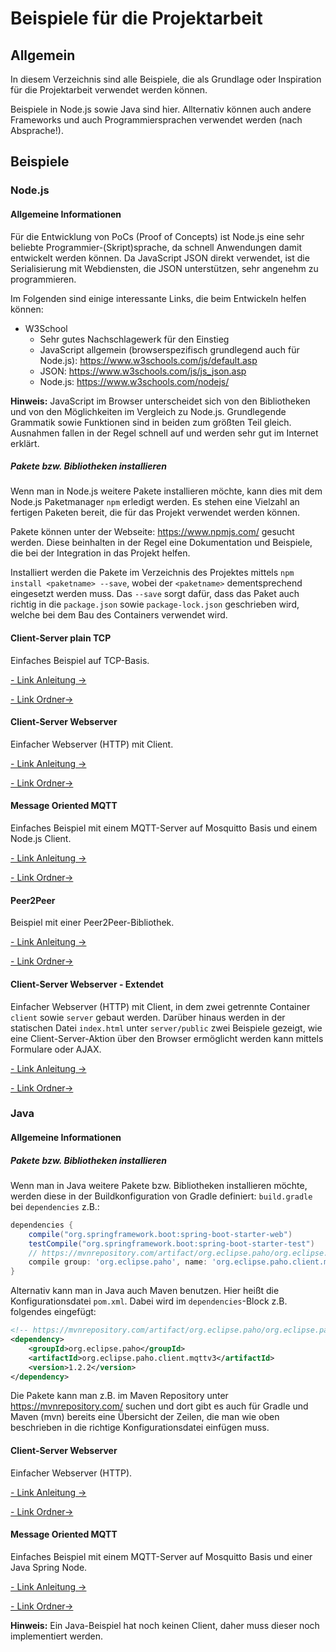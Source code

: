 # Beispiele für die Projektarbeit

## Allgemein

In diesem Verzeichnis sind alle Beispiele, die als Grundlage oder Inspiration für die Projektarbeit verwendet werden können.

Beispiele in Node.js sowie Java sind hier. Allternativ können auch andere Frameworks und auch Programmiersprachen verwendet werden (nach Absprache!).

## Beispiele

### Node.js

#### Allgemeine Informationen

Für die Entwicklung von PoCs (Proof of Concepts) ist Node.js eine sehr beliebte Programmier-(Skript)sprache, da schnell Anwendungen damit entwickelt werden können. Da JavaScript JSON direkt verwendet, ist die Serialisierung mit Webdiensten, die JSON unterstützen, sehr angenehm zu programmieren.

Im Folgenden sind einige interessante Links, die beim Entwickeln helfen können:

 * W3School
   * Sehr gutes Nachschlagewerk für den Einstieg
   * JavaScript allgemein (browserspezifisch grundlegend auch für Node.js): https://www.w3schools.com/js/default.asp
   * JSON: https://www.w3schools.com/js/js_json.asp
   * Node.js: https://www.w3schools.com/nodejs/

**Hinweis:** JavaScript im Browser unterscheidet sich von den Bibliotheken und von den Möglichkeiten im Vergleich zu Node.js. Grundlegende Grammatik sowie Funktionen sind in beiden zum größten Teil gleich. Ausnahmen fallen in der Regel schnell auf und werden sehr gut im Internet erklärt.

##### Pakete bzw. Bibliotheken installieren

Wenn man in Node.js weitere Pakete installieren möchte, kann dies mit dem Node.js Paketmanager `npm` erledigt werden. Es stehen eine Vielzahl an fertigen Paketen bereit, die für das Projekt verwendet werden können.

Pakete können unter der Webseite: https://www.npmjs.com/ gesucht werden. Diese beinhalten in der Regel eine Dokumentation und Beispiele, die bei der Integration in das Projekt helfen.

Installiert werden die Pakete im Verzeichnis des Projektes mittels `npm install <paketname> --save`, wobei der `<paketname>` dementsprechend eingesetzt werden muss. Das `--save` sorgt dafür, dass das Paket auch richtig in die `package.json` sowie `package-lock.json` geschrieben wird, welche bei dem Bau des Containers verwendet wird.

#### Client-Server plain TCP

Einfaches Beispiel auf TCP-Basis.

[- Link Anleitung ->](node-plain-tcp/README.md)

[- Link Ordner->](node-plain-tcp/)


#### Client-Server Webserver

Einfacher Webserver (HTTP) mit Client.

[- Link Anleitung ->](node-client-server/README.md)

[- Link Ordner->](node-client-server/)

#### Message Oriented MQTT

Einfaches Beispiel mit einem MQTT-Server auf Mosquitto Basis und einem Node.js Client.

[- Link Anleitung ->](node-mqtt/README.md)

[- Link Ordner->](node-mqtt/)

#### Peer2Peer

Beispiel mit einer Peer2Peer-Bibliothek.

[- Link Anleitung ->](node-p2p/README.md)

[- Link Ordner->](node-p2p/)

#### Client-Server Webserver - Extendet

Einfacher Webserver (HTTP) mit Client, in dem zwei getrennte Container `client` sowie `server` gebaut werden. Darüber hinaus werden in der statischen Datei `index.html` unter `server/public` zwei Beispiele gezeigt, wie eine Client-Server-Aktion über den Browser ermöglicht werden kann mittels Formulare oder AJAX.

[- Link Anleitung ->](node-client-server-extendet/README.md)

[- Link Ordner->](node-client-server-extendet/)

### Java

#### Allgemeine Informationen

##### Pakete bzw. Bibliotheken installieren

Wenn man in Java weitere Pakete bzw. Bibliotheken installieren möchte, werden diese in der Buildkonfiguration von Gradle definiert: `build.gradle` bei `dependencies` z.B.:
```gradle
dependencies {
    compile("org.springframework.boot:spring-boot-starter-web") 
    testCompile("org.springframework.boot:spring-boot-starter-test")
    // https://mvnrepository.com/artifact/org.eclipse.paho/org.eclipse.paho.client.mqttv3
    compile group: 'org.eclipse.paho', name: 'org.eclipse.paho.client.mqttv3', version: '1.2.2'
}
```
Alternativ kann man in Java auch Maven benutzen. Hier heißt die Konfigurationsdatei `pom.xml`. Dabei wird im `dependencies`-Block z.B. folgendes eingefügt:
```xml
<!-- https://mvnrepository.com/artifact/org.eclipse.paho/org.eclipse.paho.client.mqttv3 -->
<dependency>
    <groupId>org.eclipse.paho</groupId>
    <artifactId>org.eclipse.paho.client.mqttv3</artifactId>
    <version>1.2.2</version>
</dependency>
```

Die Pakete kann man z.B. im Maven Repository unter https://mvnrepository.com/ suchen und dort gibt es auch für Gradle und Maven (mvn) bereits eine Übersicht der Zeilen, die man wie oben beschrieben in die richtige Konfigurationsdatei einfügen muss.

#### Client-Server Webserver

Einfacher Webserver (HTTP).

[- Link Anleitung ->](java-spring-server-client-docker/README.md)

[- Link Ordner->](java-spring-server-client-docker/)

#### Message Oriented MQTT

Einfaches Beispiel mit einem MQTT-Server auf Mosquitto Basis und einer Java Spring Node.

[- Link Anleitung ->](java-spring-mqtt/README.md)

[- Link Ordner->](java-spring-mqtt/)

**Hinweis:** Ein Java-Beispiel hat noch keinen Client, daher muss dieser noch implementiert werden.